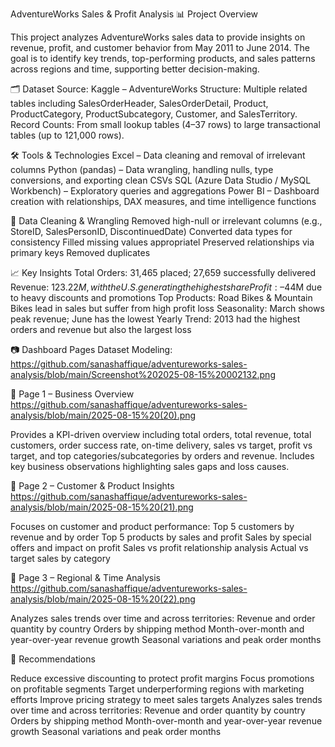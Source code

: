 
AdventureWorks Sales & Profit Analysis
📊 Project Overview

This project analyzes AdventureWorks sales data to provide insights on revenue, profit, and customer behavior from May 2011 to June 2014. The goal is to identify key trends, top-performing products, and sales patterns across regions and time, supporting better decision-making.

🗂 Dataset
Source: Kaggle – AdventureWorks
Structure: Multiple related tables including SalesOrderHeader, SalesOrderDetail, Product, ProductCategory, ProductSubcategory, Customer, and SalesTerritory.
Record Counts: From small lookup tables (4–37 rows) to large transactional tables (up to 121,000 rows).

🛠 Tools & Technologies
Excel – Data cleaning and removal of irrelevant columns
Python (pandas) – Data wrangling, handling nulls, type conversions, and exporting clean CSVs
SQL (Azure Data Studio / MySQL Workbench) – Exploratory queries and aggregations
Power BI – Dashboard creation with relationships, DAX measures, and time intelligence functions

🧹 Data Cleaning & Wrangling
Removed high-null or irrelevant columns (e.g., StoreID, SalesPersonID, DiscontinuedDate)
Converted data types for consistency
Filled missing values appropriatel
Preserved relationships via primary keys
Removed duplicates

📈 Key Insights
Total Orders: 31,465 placed; 27,659 successfully delivered
Revenue: $123.22M, with the U.S. generating the highest share
Profit: –$44M due to heavy discounts and promotions
Top Products: Road Bikes & Mountain Bikes lead in sales but suffer from high profit loss
Seasonality: March shows peak revenue; June has the lowest
Yearly Trend: 2013 had the highest orders and revenue but also the largest loss

📷 Dashboard Pages
Dataset Modeling:
https://github.com/sanashaffique/adventureworks-sales-analysis/blob/main/Screenshot%202025-08-15%20002132.png

📄 Page 1 – Business Overview
https://github.com/sanashaffique/adventureworks-sales-analysis/blob/main/2025-08-15%20(20).png

Provides a KPI-driven overview including total orders, total revenue, total customers, order success rate, on-time delivery, sales vs target, profit vs target, and top categories/subcategories by orders and revenue. Includes key business observations highlighting sales gaps and loss causes.

📄 Page 2 – Customer & Product Insights
https://github.com/sanashaffique/adventureworks-sales-analysis/blob/main/2025-08-15%20(21).png

Focuses on customer and product performance:
Top 5 customers by revenue and by order
Top 5 products by sales and profit
Sales by special offers and impact on profit
Sales vs profit relationship analysis
Actual vs target sales by category

📄 Page 3 – Regional & Time Analysis
https://github.com/sanashaffique/adventureworks-sales-analysis/blob/main/2025-08-15%20(22).png

Analyzes sales trends over time and across territories:
Revenue and order quantity by country
Orders by shipping method
Month-over-month and year-over-year revenue growth
Seasonal variations and peak order months

📌 Recommendations

Reduce excessive discounting to protect profit margins
Focus promotions on profitable segments
Target underperforming regions with marketing efforts
Improve pricing strategy to meet sales targets
Analyzes sales trends over time and across territories:
Revenue and order quantity by country
Orders by shipping method
Month-over-month and year-over-year revenue growth
Seasonal variations and peak order months


